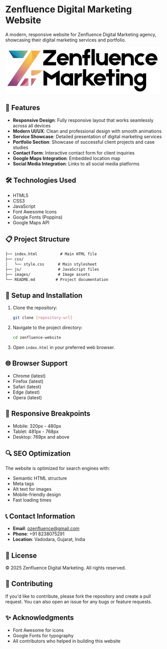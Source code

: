 # Zenfluence Digital Marketing Website

A modern, responsive website for Zenfluence Digital Marketing agency, showcasing their digital marketing services and portfolio.

![Zenfluence Digital Marketing](images/Zenfluence%20Marketing%20Logo.png)

## 🚀 Features

- **Responsive Design**: Fully responsive layout that works seamlessly across all devices
- **Modern UI/UX**: Clean and professional design with smooth animations
- **Service Showcase**: Detailed presentation of digital marketing services
- **Portfolio Section**: Showcase of successful client projects and case studies
- **Contact Form**: Interactive contact form for client inquiries
- **Google Maps Integration**: Embedded location map
- **Social Media Integration**: Links to all social media platforms

## 🛠️ Technologies Used

- HTML5
- CSS3
- JavaScript
- Font Awesome Icons
- Google Fonts (Poppins)
- Google Maps API

## 📋 Project Structure

```
├── index.html          # Main HTML file
├── css/
│   └── style.css      # Main stylesheet
├── js/                # JavaScript files
├── images/            # Image assets
└── README.md         # Project documentation
```

## 🔧 Setup and Installation

1. Clone the repository:
   ```bash
   git clone [repository-url]
   ```

2. Navigate to the project directory:
   ```bash
   cd zenfluence-website
   ```

3. Open `index.html` in your preferred web browser.

## 🌐 Browser Support

- Chrome (latest)
- Firefox (latest)
- Safari (latest)
- Edge (latest)
- Opera (latest)

## 📱 Responsive Breakpoints

- Mobile: 320px - 480px
- Tablet: 481px - 768px
- Desktop: 769px and above

## 🔍 SEO Optimization

The website is optimized for search engines with:
- Semantic HTML structure
- Meta tags
- Alt text for images
- Mobile-friendly design
- Fast loading times

## 📞 Contact Information

- **Email**: ozenfluence@gmail.com
- **Phone**: +91 8238075291
- **Location**: Vadodara, Gujarat, India

## 📄 License

© 2025 Zenfluence Digital Marketing. All rights reserved.

## 🤝 Contributing

If you'd like to contribute, please fork the repository and create a pull request. You can also open an issue for any bugs or feature requests.

## ✨ Acknowledgments

- Font Awesome for icons
- Google Fonts for typography
- All contributors who helped in building this website 